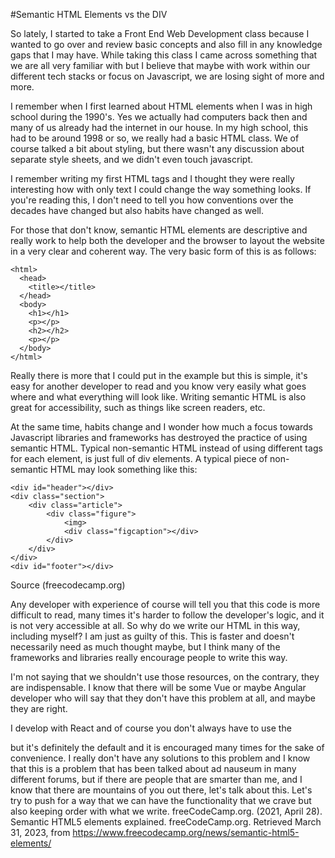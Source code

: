 #Semantic HTML Elements vs the DIV

So lately, I started to take a Front End Web Development class because I wanted to go over and review basic concepts and also fill in any knowledge gaps that I may have. While taking this class I came across something that we are all very familiar with but I believe that maybe with work within our different tech stacks or focus on Javascript, we are losing sight of more and more.

I remember when I first learned about HTML elements when I was in high school during the 1990's. Yes we actually had computers back then and many of us already had the internet in our house. In my high school, this had to be around 1998 or so, we really had a basic HTML class. We of course talked a bit about styling, but there wasn't any discussion about separate style sheets, and we didn't even touch javascript.

I remember writing my first HTML tags and I thought they were really interesting how with only text I could change the way something looks. If you're reading this, I don't need to tell you how conventions over the decades have changed but also habits have changed as well.

For those that don't know, semantic HTML elements are descriptive and really work to help both the developer and the browser to layout the website in a very clear and coherent way. The very basic form of this is as follows:
```
<html>
  <head>
    <title></title>
  </head>
  <body>
    <h1></h1>
    <p></p>
    <h2></h2>
    <p></p>
  </body>
</html>
```
Really there is more that I could put in the example but this is simple, it's easy for another developer to read and you know very easily what goes where and what everything will look like. Writing semantic HTML is also great for accessibility, such as things like screen readers, etc.

At the same time, habits change and I wonder how much a focus towards Javascript libraries and frameworks has destroyed the practice of using semantic HTML. Typical non-semantic HTML instead of using different tags for each element, is just full of div elements. A typical piece of non-semantic HTML may look something like this:
```
<div id="header"></div>
<div class="section">
    <div class="article">
        <div class="figure">
            <img>
            <div class="figcaption"></div>
        </div>
    </div>
</div>
<div id="footer"></div>
```
Source (freecodecamp.org)

Any developer with experience of course will tell you that this code is more difficult to read, many times it's harder to follow the developer's logic, and it is not very accessible at all. So why do we write our HTML in this way, including myself? I am just as guilty of this. This is faster and doesn't necessarily need as much thought maybe, but I think many of the frameworks and libraries really encourage people to write this way.

I'm not saying that we shouldn't use those resources, on the contrary, they are indispensable. I know that there will be some Vue or maybe Angular developer who will say that they don't have this problem at all, and maybe they are right.

I develop with React and of course you don't always have to use the

but it's definitely the default and it is encouraged many times for the sake of convenience. I really don't have any solutions to this problem and I know that this is a problem that has been talked about ad nauseum in many different forums, but if there are people that are smarter than me, and I know that there are mountains of you out there, let's talk about this. Let's try to push for a way that we can have the functionality that we crave but also keeping order with what we write.
freeCodeCamp.org. (2021, April 28). Semantic HTML5 elements explained. freeCodeCamp.org. Retrieved March 31, 2023, from https://www.freecodecamp.org/news/semantic-html5-elements/
